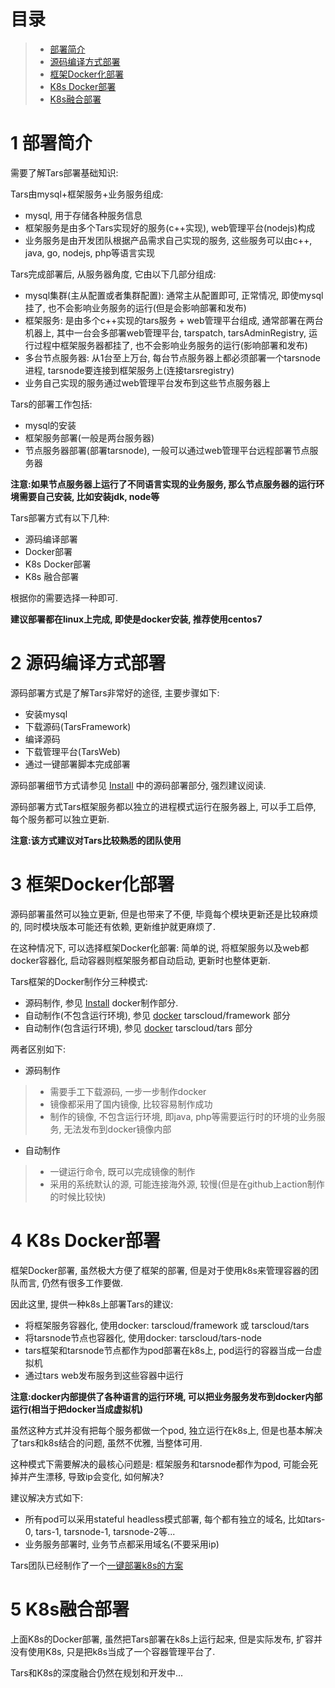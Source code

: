 # 目录
> * [部署简介](#chapter-1)
> * [源码编译方式部署](#chapter-2)
> * [框架Docker化部署](#chapter-3)
> * [K8s Docker部署](#chapter-4)
> * [K8s融合部署](#chapter-5)

# 1 <a id="chapter-1"></a>部署简介

需要了解Tars部署基础知识:

Tars由mysql+框架服务+业务服务组成:
- mysql, 用于存储各种服务信息
- 框架服务是由多个Tars实现好的服务(c++实现), web管理平台(nodejs)构成
- 业务服务是由开发团队根据产品需求自己实现的服务, 这些服务可以由c++, java, go, nodejs, php等语言实现

Tars完成部署后, 从服务器角度, 它由以下几部分组成:
- mysql集群(主从配置或者集群配置): 通常主从配置即可, 正常情况, 即使mysql挂了, 也不会影响业务服务的运行(但是会影响部署和发布)
- 框架服务: 是由多个c++实现的tars服务 + web管理平台组成, 通常部署在两台机器上, 其中一台会多部署web管理平台, tarspatch, tarsAdminRegistry, 运行过程中框架服务器都挂了, 也不会影响业务服务的运行(影响部署和发布)
- 多台节点服务器: 从1台至上万台, 每台节点服务器上都必须部署一个tarsnode进程, tarsnode要连接到框架服务上(连接tarsregistry)
- 业务自己实现的服务通过web管理平台发布到这些节点服务器上

Tars的部署工作包括:
- mysql的安装
- 框架服务部署(一般是两台服务器)
- 节点服务器部署(部署tarsnode), 一般可以通过web管理平台远程部署节点服务器

**注意:如果节点服务器上运行了不同语言实现的业务服务, 那么节点服务器的运行环境需要自己安装, 比如安装jdk, node等**

Tars部署方式有以下几种:
- 源码编译部署
- Docker部署
- K8s Docker部署
- K8s 融合部署

根据你的需要选择一种即可.

**建议部署都在linux上完成, 即使是docker安装, 推荐使用centos7**

# 2 <a id="chapter-2"></a>源码编译方式部署

源码部署方式是了解Tars非常好的途径, 主要步骤如下:

- 安装mysql
- 下载源码(TarsFramework)
- 编译源码
- 下载管理平台(TarsWeb)
- 通过一键部署脚本完成部署

源码部署细节方式请参见 [Install](source.md) 中的源码部署部分, 强烈建议阅读.

源码部署方式Tars框架服务都以独立的进程模式运行在服务器上, 可以手工启停, 每个服务都可以独立更新.

**注意:该方式建议对Tars比较熟悉的团队使用**

# 3 <a id="chapter-3"></a>框架Docker化部署

源码部署虽然可以独立更新, 但是也带来了不便, 毕竟每个模块更新还是比较麻烦的, 同时模块版本可能还有依赖, 更新维护就更麻烦了.

在这种情况下, 可以选择框架Docker化部署: 简单的说, 将框架服务以及web都docker容器化, 启动容器则框架服务都自动启动, 更新时也整体更新.

Tars框架的Docker制作分三种模式:
- 源码制作, 参见 [Install](source.md) docker制作部分.
- 自动制作(不包含运行环境), 参见 [docker](docker.md) tarscloud/framework 部分
- 自动制作(包含运行环境), 参见 [docker](docker.md) tarscloud/tars 部分

两者区别如下:
- 源码制作
>- 需要手工下载源码, 一步一步制作docker
>- 镜像都采用了国内镜像, 比较容易制作成功
>- 制作的镜像, 不包含运行环境, 即java, php等需要运行时的环境的业务服务, 无法发布到docker镜像内部

- 自动制作
>- 一键运行命令, 既可以完成镜像的制作
>- 采用的系统默认的源, 可能连接海外源, 较慢(但是在github上action制作的时候比较快)

# 4 <a id="chapter-4"></a>K8s Docker部署

框架Docker部署, 虽然极大方便了框架的部署, 但是对于使用k8s来管理容器的团队而言, 仍然有很多工作要做.

因此这里, 提供一种k8s上部署Tars的建议:
- 将框架服务容器化, 使用docker: tarscloud/framework 或 tarscloud/tars
- 将tarsnode节点也容器化, 使用docker: tarscloud/tars-node
- tars框架和tarsnode节点都作为pod部署在k8s上, pod运行的容器当成一台虚拟机
- 通过tars web发布服务到这些容器中运行

**注意:docker内部提供了各种语言的运行环境, 可以把业务服务发布到docker内部运行(相当于把docker当成虚拟机)**

虽然这种方式并没有把每个服务都做一个pod, 独立运行在k8s上, 但是也基本解决了tars和k8s结合的问题, 虽然不优雅, 当整体可用.

这种模式下需要解决的最核心问题是: 框架服务和tarsnode都作为pod, 可能会死掉并产生漂移, 导致ip会变化, 如何解决?

建议解决方式如下:
- 所有pod可以采用stateful headless模式部署, 每个都有独立的域名, 比如tars-0, tars-1, tarsnode-1, tarsnode-2等...
- 业务服务部署时, 业务节点都采用域名(不要采用ip)

Tars团队已经制作了一个[一键部署k8s的方案](k8s-docker-1.md)

# 5 <a id="chapter-5"></a>K8s融合部署

上面K8s的Docker部署, 虽然把Tars部署在k8s上运行起来, 但是实际发布, 扩容并没有使用K8s, 只是把k8s当成了一个容器管理平台了.

Tars和K8s的深度融合仍然在规划和开发中...
